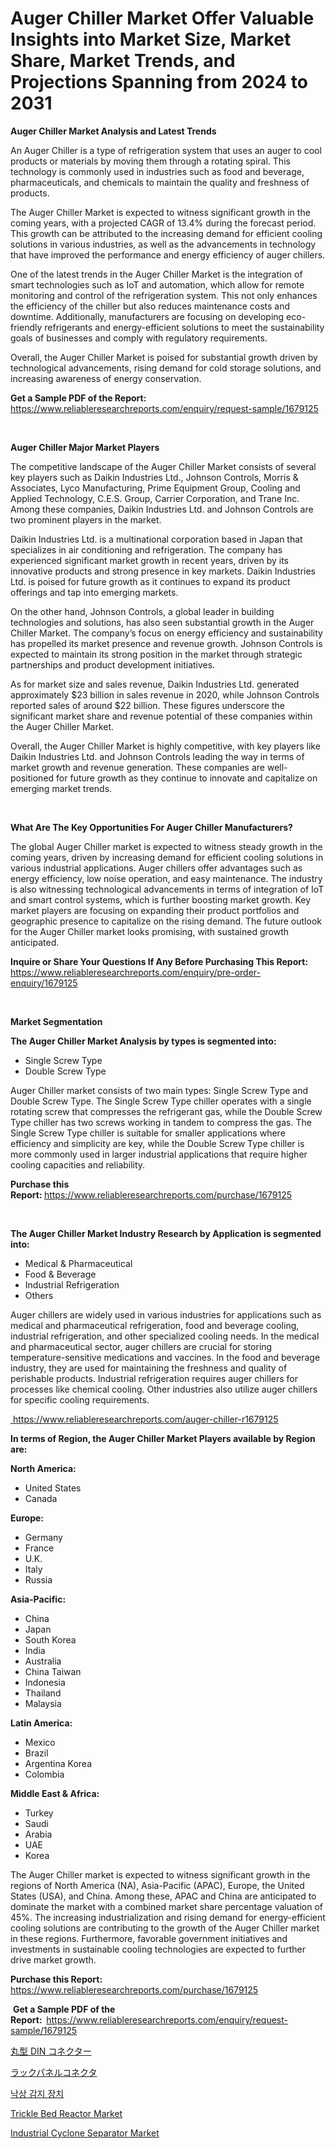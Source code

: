<p><h1>Auger Chiller Market Offer Valuable Insights into Market Size, Market Share, Market Trends, and Projections Spanning from 2024 to 2031</h1></p><p><strong>Auger Chiller Market Analysis and Latest Trends</strong></p>
<p><p>An Auger Chiller is a type of refrigeration system that uses an auger to cool products or materials by moving them through a rotating spiral. This technology is commonly used in industries such as food and beverage, pharmaceuticals, and chemicals to maintain the quality and freshness of products.</p><p>The Auger Chiller Market is expected to witness significant growth in the coming years, with a projected CAGR of 13.4% during the forecast period. This growth can be attributed to the increasing demand for efficient cooling solutions in various industries, as well as the advancements in technology that have improved the performance and energy efficiency of auger chillers.</p><p>One of the latest trends in the Auger Chiller Market is the integration of smart technologies such as IoT and automation, which allow for remote monitoring and control of the refrigeration system. This not only enhances the efficiency of the chiller but also reduces maintenance costs and downtime. Additionally, manufacturers are focusing on developing eco-friendly refrigerants and energy-efficient solutions to meet the sustainability goals of businesses and comply with regulatory requirements.</p><p>Overall, the Auger Chiller Market is poised for substantial growth driven by technological advancements, rising demand for cold storage solutions, and increasing awareness of energy conservation.</p></p>
<p><strong>Get a Sample PDF of the Report:&nbsp;</strong> <a href="https://www.reliableresearchreports.com/enquiry/request-sample/1679125">https://www.reliableresearchreports.com/enquiry/request-sample/1679125</a></p>
<p>&nbsp;</p>
<p><strong>Auger Chiller Major Market Players</strong></p>
<p><p>The competitive landscape of the Auger Chiller Market consists of several key players such as Daikin Industries Ltd., Johnson Controls, Morris & Associates, Lyco Manufacturing, Prime Equipment Group, Cooling and Applied Technology, C.E.S. Group, Carrier Corporation, and Trane Inc. Among these companies, Daikin Industries Ltd. and Johnson Controls are two prominent players in the market.</p><p>Daikin Industries Ltd. is a multinational corporation based in Japan that specializes in air conditioning and refrigeration. The company has experienced significant market growth in recent years, driven by its innovative products and strong presence in key markets. Daikin Industries Ltd. is poised for future growth as it continues to expand its product offerings and tap into emerging markets.</p><p>On the other hand, Johnson Controls, a global leader in building technologies and solutions, has also seen substantial growth in the Auger Chiller Market. The company’s focus on energy efficiency and sustainability has propelled its market presence and revenue growth. Johnson Controls is expected to maintain its strong position in the market through strategic partnerships and product development initiatives.</p><p>As for market size and sales revenue, Daikin Industries Ltd. generated approximately $23 billion in sales revenue in 2020, while Johnson Controls reported sales of around $22 billion. These figures underscore the significant market share and revenue potential of these companies within the Auger Chiller Market.</p><p>Overall, the Auger Chiller Market is highly competitive, with key players like Daikin Industries Ltd. and Johnson Controls leading the way in terms of market growth and revenue generation. These companies are well-positioned for future growth as they continue to innovate and capitalize on emerging market trends.</p></p>
<p>&nbsp;</p>
<p><strong>What Are The Key Opportunities For Auger Chiller Manufacturers?</strong></p>
<p><p>The global Auger Chiller market is expected to witness steady growth in the coming years, driven by increasing demand for efficient cooling solutions in various industrial applications. Auger chillers offer advantages such as energy efficiency, low noise operation, and easy maintenance. The industry is also witnessing technological advancements in terms of integration of IoT and smart control systems, which is further boosting market growth. Key market players are focusing on expanding their product portfolios and geographic presence to capitalize on the rising demand. The future outlook for the Auger Chiller market looks promising, with sustained growth anticipated.</p></p>
<p><strong>Inquire or Share Your Questions If Any Before Purchasing This Report:</strong> <a href="https://www.reliableresearchreports.com/enquiry/pre-order-enquiry/1679125">https://www.reliableresearchreports.com/enquiry/pre-order-enquiry/1679125</a></p>
<p>&nbsp;</p>
<p><strong>Market Segmentation</strong></p>
<p><strong>The Auger Chiller Market Analysis by types is segmented into:</strong></p>
<p><ul><li>Single Screw Type</li><li>Double Screw Type</li></ul></p>
<p><p>Auger Chiller market consists of two main types: Single Screw Type and Double Screw Type. The Single Screw Type chiller operates with a single rotating screw that compresses the refrigerant gas, while the Double Screw Type chiller has two screws working in tandem to compress the gas. The Single Screw Type chiller is suitable for smaller applications where efficiency and simplicity are key, while the Double Screw Type chiller is more commonly used in larger industrial applications that require higher cooling capacities and reliability.</p></p>
<p><strong>Purchase this Report:&nbsp;</strong><a href="https://www.reliableresearchreports.com/purchase/1679125">https://www.reliableresearchreports.com/purchase/1679125</a></p>
<p>&nbsp;</p>
<p><strong>The Auger Chiller Market Industry Research by Application is segmented into:</strong></p>
<p><ul><li>Medical & Pharmaceutical</li><li>Food & Beverage</li><li>Industrial Refrigeration</li><li>Others</li></ul></p>
<p><p>Auger chillers are widely used in various industries for applications such as medical and pharmaceutical refrigeration, food and beverage cooling, industrial refrigeration, and other specialized cooling needs. In the medical and pharmaceutical sector, auger chillers are crucial for storing temperature-sensitive medications and vaccines. In the food and beverage industry, they are used for maintaining the freshness and quality of perishable products. Industrial refrigeration requires auger chillers for processes like chemical cooling. Other industries also utilize auger chillers for specific cooling requirements.</p></p>
<p><a href="https://www.reliableresearchreports.com/auger-chiller-r1679125">&nbsp;https://www.reliableresearchreports.com/auger-chiller-r1679125</a></p>
<p><strong>In terms of Region, the Auger Chiller Market Players available by Region are:</strong></p>
<p>
    <p> <strong> North America: </strong>
        <ul>
            <li>United States</li>
            <li>Canada</li>
        </ul>
        </p> 
    <p> <strong> Europe: </strong>
        <ul>
            <li>Germany</li>
            <li>France</li>
            <li>U.K.</li>
            <li>Italy</li>
            <li>Russia</li>
        </ul>
        </p> 
    <p> <strong> Asia-Pacific: </strong>
        <ul>
            <li>China</li>
            <li>Japan</li>
            <li>South Korea</li>
            <li>India</li>
            <li>Australia</li>
            <li>China Taiwan</li>
            <li>Indonesia</li>
            <li>Thailand</li>
            <li>Malaysia</li>
        </ul>
        </p> 
    <p> <strong> Latin America: </strong>
        <ul>
            <li>Mexico</li>
            <li>Brazil</li>
            <li>Argentina Korea</li>
            <li>Colombia</li>
        </ul>
        </p> 
    <p> <strong> Middle East & Africa: </strong>
        <ul>
            <li>Turkey</li>
            <li>Saudi</li>
            <li>Arabia</li>
            <li>UAE</li>
            <li>Korea</li>
        </ul>
    </p>
    </p>
<p><p>The Auger Chiller market is expected to witness significant growth in the regions of North America (NA), Asia-Pacific (APAC), Europe, the United States (USA), and China. Among these, APAC and China are anticipated to dominate the market with a combined market share percentage valuation of 45%. The increasing industrialization and rising demand for energy-efficient cooling solutions are contributing to the growth of the Auger Chiller market in these regions. Furthermore, favorable government initiatives and investments in sustainable cooling technologies are expected to further drive market growth.</p></p>
<p><strong>Purchase this Report: </strong><a href="https://www.reliableresearchreports.com/purchase/1679125">https://www.reliableresearchreports.com/purchase/1679125</a></p>
<p>&nbsp;<strong>Get a Sample PDF of the Report:&nbsp;&nbsp;</strong><a href="https://www.reliableresearchreports.com/enquiry/request-sample/1679125">https://www.reliableresearchreports.com/enquiry/request-sample/1679125</a></p>
<p><strong></strong></p>
<p><p><a href="https://github.com/ppmazlotr77499/Market-Research-Report-List-1/blob/main/569765437724.md">丸型 DIN コネクター</a></p><p><a href="https://github.com/JaydaWisoky2014/Market-Research-Report-List-1/blob/main/737181737723.md">ラックパネルコネクタ</a></p><p><a href="https://github.com/OwenHamiytll568745/Market-Research-Report-List-1/blob/main/789714533760.md">낙상 감지 장치</a></p><p><a href="https://github.com/dringals/Market-Research-Report-List-3/blob/main/trickle-bed-reactor-market.md">Trickle Bed Reactor Market</a></p><p><a href="https://github.com/lbird53714/Market-Research-Report-List-4/blob/main/industrial-cyclone-separator-market.md">Industrial Cyclone Separator Market</a></p></p>